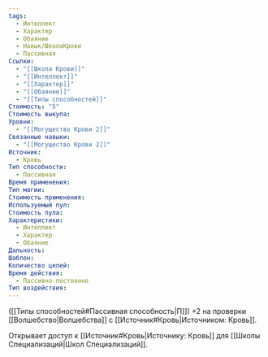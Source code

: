 ```yaml
---
tags:
  - Интеллект
  - Характер
  - Обаяние
  - Навык/ШколаКрови
  - Пассивная
Ссылки:
  - "[[Школа Крови]]"
  - "[[Интеллект]]"
  - "[[Характер]]"
  - "[[Обаяние]]"
  - "[[Типы способностей]]"
Стоимость: "5"
Стоимость выкупа: 
Уровни:
  - "[[Могущество Крови 2]]"
Связанные навыки:
  - "[[Могущество Крови 2]]"
Источник:
  - Кровь
Тип способности:
  - Пассивная
Время применения: 
Тип магии: 
Стоимость применения: 
Используемый пул: 
Стоимость пула: 
Характеристики:
  - Интеллект
  - Характер
  - Обаяние
Дальность: 
Шаблон: 
Количество целей: 
Время действия:
  - Пассивно-постоянно
Тип воздействия:
---
```

([[Типы способностей#Пассивная способность|П]]) +2 на проверки [[Волшебство|Волшебства]] с [[Источник#Кровь|Источником: Кровь]].

Открывает доступ к [[Источник#Кровь|Источнику: Кровь]] для [[Школы Специализаций|Школ Специализаций]]. 